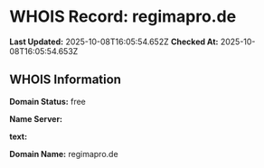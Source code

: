 # WHOIS Record: regimapro.de

**Last Updated:** 2025-10-08T16:05:54.652Z
**Checked At:** 2025-10-08T16:05:54.653Z

## WHOIS Information

**Domain Status:** free

**Name Server:** 

**text:** 

**Domain Name:** regimapro.de

